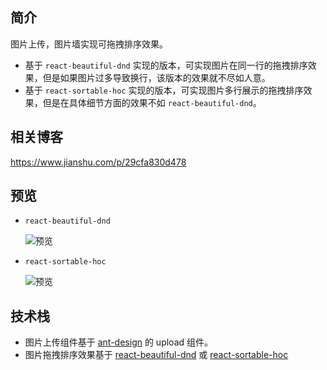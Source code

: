 ## 简介
图片上传，图片墙实现可拖拽排序效果。
- 基于 `react-beautiful-dnd` 实现的版本，可实现图片在同一行的拖拽排序效果，但是如果图片过多导致换行，该版本的效果就不尽如人意。
- 基于 `react-sortable-hoc` 实现的版本，可实现图片多行展示的拖拽排序效果，但是在具体细节方面的效果不如 `react-beautiful-dnd`。

## 相关博客
https://www.jianshu.com/p/29cfa830d478

## 预览
- `react-beautiful-dnd`
    
    ![预览](https://i.loli.net/2020/07/16/sFeBCEScNxJQ47w.gif)
- `react-sortable-hoc`
    
    ![预览](https://s1.ax1x.com/2020/07/17/Uy5hdK.gif)
    
## 技术栈
- 图片上传组件基于 [ant-design](https://github.com/ant-design/ant-design) 的 upload 组件。
- 图片拖拽排序效果基于 [react-beautiful-dnd](https://github.com/atlassian/react-beautiful-dnd) 或 [react-sortable-hoc](https://github.com/clauderic/react-sortable-hoc) 
